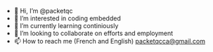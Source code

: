 - 👋 Hi, I’m @packetqc
- 👀 I’m interested in coding embedded
- 🌱 I’m currently learning continiously
- 💞️ I’m looking to collaborate on efforts and employment
- 📫 How to reach me (French and English)
      [packetqcca@gmail.com](https://www.linkedin.com/in/martypacket/)
<!--- packetqc/packetqc --->
